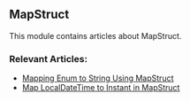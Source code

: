 ## MapStruct

This module contains articles about MapStruct.

### Relevant Articles:
- [Mapping Enum to String Using MapStruct](https://www.baeldung.com/mapstruct-enum-string)
- [Map LocalDateTime to Instant in MapStruct](https://www.baeldung.com/java-mapstruct-localdatetime-instant)


